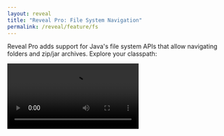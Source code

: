 ```yaml
---
layout: reveal
title: "Reveal Pro: File System Navigation"
permalink: /reveal/feature/fs
---
```

Reveal Pro adds support for Java's file system APIs that allow navigating folders and zip/jar archives. Explore your classpath:

<video controls><source src="/assets/reveal/fs-tree.mp4" type="video/mp4"></source></video>